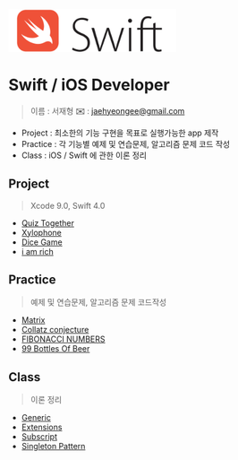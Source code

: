 <img src="/Img/swift_logo.svg" title="Swift" width="300px" float="center">

# Swift / iOS Developer

> 이름 : 서재형
> **:envelope:** : jaehyeongee@gmail.com

- Project : 최소한의 기능 구현을 목표로 실행가능한 app 제작
- Practice : 각 기능별 예제 및 연습문제, 알고리즘 문제 코드 작성
- Class : iOS / Swift 에 관한 이론 정리

## Project
> Xcode 9.0, Swift 4.0

- [Quiz Together][quiz]
- [Xylophone][xylophone]
- [Dice Game][dicee]
- [i am rich][iamrich]



## Practice
> 예제 및 연습문제, 알고리즘 문제 코드작성
- [Matrix][matrix]
- [Collatz conjecture][collatz]
- [FIBONACCI NUMBERS][fibonacci]
- [99 Bottles Of Beer][99bottles]


## Class
> 이론 정리
* [Generic][generic]
* [Extensions][extension]
* [Subscript][subscript]
* [Singleton Pattern][singleton]


[generic]: /Class/generic.md
[extension]: /Class/extensions.md
[matrix]: /Practice/Matrix.md
[subscript]: /Class/subscript.md
[singleton]: /Class/singleton-pattern.md
[quiz]: /Project/Quiz_Together/
[collatz]: /Practice/Collatz-conjecture.md
[xylophone]: /Project/Xylophone/
[iamrich]: /Project/I_Am_Rich/
[dicee]: /Project/Dice_Game/
[99bottles]: /Practice/99-Bottles-Of-Beer.md
[fibonacci]: /Practice/FIBONACCI-NUMBERS.md
